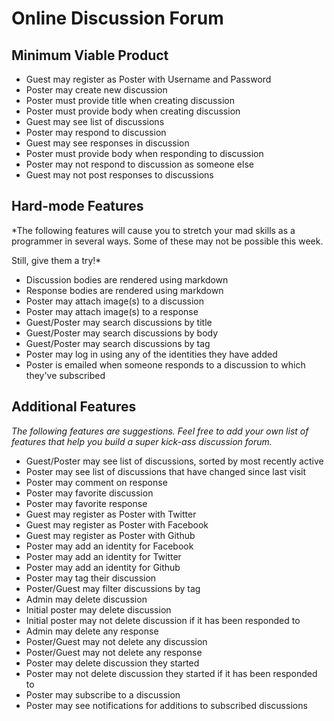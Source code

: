 # Online Discussion Forum


## Minimum Viable Product

* Guest may register as Poster with Username and Password
* Poster may create new discussion
* Poster must provide title when creating discussion
* Poster must provide body when creating discussion
* Guest may see list of discussions
* Poster may respond to discussion
* Guest may see responses in discussion
* Poster must provide body when responding to discussion
* Poster may not respond to discussion as someone else
* Guest may not post responses to discussions

## Hard-mode Features
*The following features will cause you to stretch your mad skills as a
programmer in several ways. Some of these may not be possible this week.

Still, give them a try!*

* Discussion bodies are rendered using markdown
* Response bodies are rendered using markdown
* Poster may attach image(s) to a discussion
* Poster may attach image(s) to a response
* Guest/Poster may search discussions by title
* Guest/Poster may search discussions by body
* Guest/Poster may search discussions by tag
* Poster may log in using any of the identities they have added
* Poster is emailed when someone responds to a discussion to which they've subscribed

## Additional Features
*The following features are suggestions. Feel free to add your own list of
features that help you build a super kick-ass discussion forum.*

* Guest/Poster may see list of discussions, sorted by most recently active
* Poster may see list of discussions that have changed since last visit
* Poster may comment on response
* Poster may favorite discussion
* Poster may favorite response
* Guest may register as Poster with Twitter
* Guest may register as Poster with Facebook
* Guest may register as Poster with Github
* Poster may add an identity for Facebook
* Poster may add an identity for Twitter
* Poster may add an identity for Github
* Poster may tag their discussion
* Poster/Guest may filter discussions by tag
* Admin may delete discussion
* Initial poster may delete discussion
* Initial poster may not delete discussion if it has been responded to
* Admin may delete any response
* Poster/Guest may not delete any discussion
* Poster/Guest may not delete any response
* Poster may delete discussion they started
* Poster may not delete discussion they started if it has been responded to
* Poster may subscribe to a discussion
* Poster may see notifications for additions to subscribed discussions
